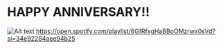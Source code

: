#                                                   HAPPY ANNIVERSARY!!
![Alt text](https://github.com/Gockhi/Gockhi.github.io/blob/main/IMG_1328.png?raw=true "Title")
https://open.spotify.com/playlist/6GfRfxgHaBBoOMzrwx0sVd?si=34e92284aee94b25
